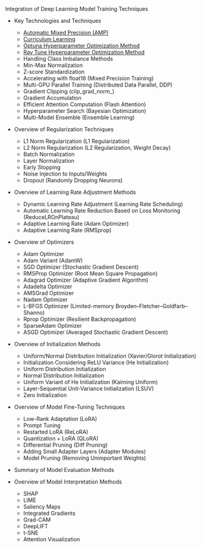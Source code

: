 
Integration of Deep Learning Model Training Techniques

* Key Technologies and Techniques

  * [Automatic Mixed Precision (AMP)](https://github.com/pengsihua2023/Deep-Learning-Lecture-Notes-English/blob/main/08.%20Model%20training%20technology%20integration/Automatic%20Mixed%20Precision%20(AMP).md)
  * [Curriculum Learning](https://github.com/pengsihua2023/Deep-Learning-Lecture-Notes-English/blob/main/08.%20Model%20training%20technology%20integration/Curriculum%20Learning.md)
  * [Optuna Hyperparameter Optimization Method](https://github.com/pengsihua2023/Deep-Learning-Lecture-Notes-English/blob/main/08.%20Model%20training%20technology%20integration/Optuna%20Hyperparameter%20Optimization%20Method.md)
  * [Ray Tune Hyperparameter Optimization Method](https://github.com/pengsihua2023/Deep-Learning-Lecture-Notes-English/blob/main/08.%20Model%20training%20technology%20integration/Ray%20Tune%20Hyperparameter%20Optimization%20Method.md)
  * Handling Class Imbalance Methods
  * Min-Max Normalization
  * Z-score Standardization
  * Accelerating with float16 (Mixed Precision Training)
  * Multi-GPU Parallel Training (Distributed Data Parallel, DDP)
  * Gradient Clipping (clip_grad_norm_)
  * Gradient Accumulation
  * Efficient Attention Computation (Flash Attention)
  * Hyperparameter Search (Bayesian Optimization)
  * Multi-Model Ensemble (Ensemble Learning)

* Overview of Regularization Techniques

  * L1 Norm Regularization (L1 Regularization)
  * L2 Norm Regularization (L2 Regularization, Weight Decay)
  * Batch Normalization
  * Layer Normalization
  * Early Stopping
  * Noise Injection to Inputs/Weights
  * Dropout (Randomly Dropping Neurons)

* Overview of Learning Rate Adjustment Methods

  * Dynamic Learning Rate Adjustment (Learning Rate Scheduling)
  * Automatic Learning Rate Reduction Based on Loss Monitoring (ReduceLROnPlateau)
  * Adaptive Learning Rate (Adam Optimizer)
  * Adaptive Learning Rate (RMSprop)

* Overview of Optimizers

  * Adam Optimizer
  * Adam Variant (AdamW)
  * SGD Optimizer (Stochastic Gradient Descent)
  * RMSProp Optimizer (Root Mean Square Propagation)
  * Adagrad Optimizer (Adaptive Gradient Algorithm)
  * Adadelta Optimizer
  * AMSGrad Optimizer
  * Nadam Optimizer
  * L-BFGS Optimizer (Limited-memory Broyden–Fletcher–Goldfarb–Shanno)
  * Rprop Optimizer (Resilient Backpropagation)
  * SparseAdam Optimizer
  * ASGD Optimizer (Averaged Stochastic Gradient Descent)

* Overview of Initialization Methods

  * Uniform/Normal Distribution Initialization (Xavier/Glorot Initialization)
  * Initialization Considering ReLU Variance (He Initialization)
  * Uniform Distribution Initialization
  * Normal Distribution Initialization
  * Uniform Variant of He Initialization (Kaiming Uniform)
  * Layer-Sequential Unit-Variance Initialization (LSUV)
  * Zero Initialization

* Overview of Model Fine-Tuning Techniques

  * Low-Rank Adaptation (LoRA)
  * Prompt Tuning
  * Restarted LoRA (ReLoRA)
  * Quantization + LoRA (QLoRA)
  * Differential Pruning (Diff Pruning)
  * Adding Small Adapter Layers (Adapter Modules)
  * Model Pruning (Removing Unimportant Weights)

* Summary of Model Evaluation Methods

* Overview of Model Interpretation Methods

  * SHAP
  * LIME
  * Saliency Maps
  * Integrated Gradients
  * Grad-CAM
  * DeepLIFT
  * t-SNE
  * Attention Visualization
